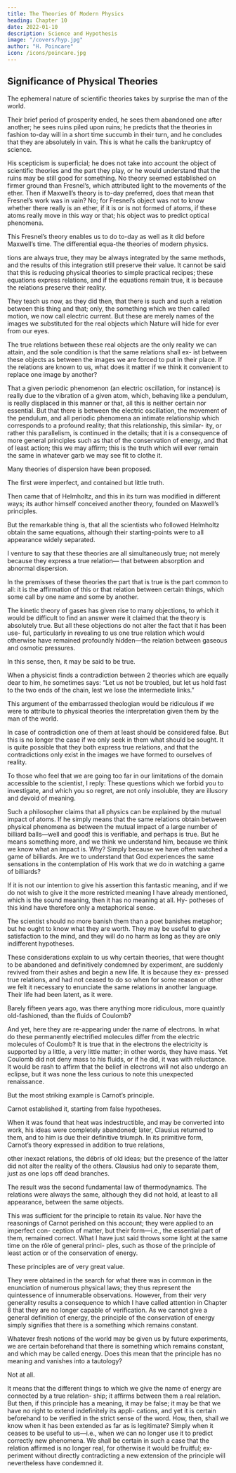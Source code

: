 ```yaml
---
title: The Theories Of Modern Physics
heading: Chapter 10
date: 2022-01-10
description: Science and Hypothesis
image: "/covers/hyp.jpg"
author: "H. Poincare"
icon: /icons/poincare.jpg
---
```



## Significance of Physical Theories

The ephemeral nature of scientific theories takes by surprise the man of the world. 

Their brief period of prosperity ended, he sees them abandoned one after another; he sees ruins piled upon ruins; he predicts that the theories in fashion to-day will in a short time succumb in their turn, and he concludes that they are absolutely in vain. This is what he calls the bankruptcy of science.

His scepticism is superficial; he does not take into account the object of scientific theories and the part they
play, or he would understand that the ruins may be still good for something. No theory seemed established on
firmer ground than Fresnel’s, which attributed light to the movements of the ether. Then if Maxwell’s theory
is to-day preferred, does that mean that Fresnel’s work was in vain? No; for Fresnel’s object was not to know
whether there really is an ether, if it is or is not formed of atoms, if these atoms really move in this way or that;
his object was to predict optical phenomena.

This Fresnel’s theory enables us to do to-day as well as it did before Maxwell’s time. The differential equa-the theories of modern physics.

tions are always true, they may be always integrated
by the same methods, and the results of this integration still preserve their value. It cannot be said that this
is reducing physical theories to simple practical recipes;
these equations express relations, and if the equations
remain true, it is because the relations preserve their reality. 

They teach us now, as they did then, that there is such and such a relation between this thing and that;
only, the something which we then called motion, we now
call electric current. But these are merely names of the
images we substituted for the real objects which Nature
will hide for ever from our eyes. 

The true relations between these real objects are the only reality we can attain,
and the sole condition is that the same relations shall ex-
ist between these objects as between the images we are
forced to put in their place. If the relations are known
to us, what does it matter if we think it convenient to
replace one image by another?

That a given periodic phenomenon (an electric oscillation, for instance) is really due to the vibration of a
given atom, which, behaving like a pendulum, is really
displaced in this manner or that, all this is neither certain
nor essential. But that there is between the electric oscillation, the movement of the pendulum, and all periodic phenomena an intimate relationship which corresponds to a profound reality; that this relationship, this similar-
ity, or rather this parallelism, is continued in the details;
that it is a consequence of more general principles such
as that of the conservation of energy, and that of least
action; this we may affirm; this is the truth which will
ever remain the same in whatever garb we may see fit to clothe it.

Many theories of dispersion have been proposed. 

The first were imperfect, and contained but little truth. 

Then came that of Helmholtz, and this in its turn was modified in different ways; its author himself conceived another
theory, founded on Maxwell’s principles. 

But the remarkable thing is, that all the scientists who followed Helmholtz obtain the same equations, although their
starting-points were to all appearance widely separated.

I venture to say that these theories are all simultaneously true; not merely because they express a true relation—
that between absorption and abnormal dispersion. 

In the premisses of these theories the part that is true is the part common to all: it is the affirmation of this or
that relation between certain things, which some call by one name and some by another.

The kinetic theory of gases has given rise to many objections, to which it would be difficult to find an answer
were it claimed that the theory is absolutely true. But all
these objections do not alter the fact that it has been use-
ful, particularly in revealing to us one true relation which
would otherwise have remained profoundly hidden—the
relation between gaseous and osmotic pressures. 

In this sense, then, it may be said to be true.

When a physicist finds a contradiction between 2 theories which are equally dear to him, he sometimes
says: “Let us not be troubled, but let us hold fast to the two ends of the chain, lest we lose the intermediate links.”

This argument of the embarrassed theologian would be ridiculous if we were to attribute to physical theories the
interpretation given them by the man of the world. 

In case of contradiction one of them at least should be considered false. But this is no longer the case if we only
seek in them what should be sought. It is quite possible that they both express true relations, and that the
contradictions only exist in the images we have formed to ourselves of reality. 

To those who feel that we are going too far in our limitations of the domain accessible to the scientist, I reply: These questions which we forbid
you to investigate, and which you so regret, are not only insoluble, they are illusory and devoid of meaning.

Such a philosopher claims that all physics can be explained by the mutual impact of atoms. If he simply
means that the same relations obtain between physical
phenomena as between the mutual impact of a large number of billiard balls—well and good! this is verifiable,
and perhaps is true. But he means something more, and we think we understand him, because we think we know
what an impact is. Why? Simply because we have often watched a game of billiards. Are we to understand
that God experiences the same sensations in the contemplation of His work that we do in watching a game of
billiards? 

If it is not our intention to give his assertion
this fantastic meaning, and if we do not wish to give it the
more restricted meaning I have already mentioned, which
is the sound meaning, then it has no meaning at all. Hy-
potheses of this kind have therefore only a metaphorical
sense. 

The scientist should no more banish them than a poet banishes metaphor; but he ought to know what
they are worth. They may be useful to give satisfaction
to the mind, and they will do no harm as long as they
are only indifferent hypotheses.

These considerations explain to us why certain theories, that were thought to be abandoned and definitively
condemned by experiment, are suddenly revived from their ashes and begin a new life. It is because they ex-
pressed true relations, and had not ceased to do so when
for some reason or other we felt it necessary to enunciate
the same relations in another language. Their life had
been latent, as it were.

Barely fifteen years ago, was there anything more
ridiculous, more quaintly old-fashioned, than the fluids
of Coulomb? 

And yet, here they are re-appearing under the name of electrons. In what do these permanently
electrified molecules differ from the electric molecules of
Coulomb? It is true that in the electrons the electricity is
supported by a little, a very little matter; in other words,
they have mass. Yet Coulomb did not deny mass to his
fluids, or if he did, it was with reluctance. It would be
rash to affirm that the belief in electrons will not also
undergo an eclipse, but it was none the less curious to
note this unexpected renaissance.

But the most striking example is Carnot’s principle.

Carnot established it, starting from false hypotheses.

When it was found that heat was indestructible, and
may be converted into work, his ideas were completely
abandoned; later, Clausius returned to them, and to him
is due their definitive triumph. In its primitive form,
Carnot’s theory expressed in addition to true relations,

other inexact relations, the débris of old ideas; but the
presence of the latter did not alter the reality of the
others. Clausius had only to separate them, just as one
lops off dead branches.

The result was the second fundamental law of thermodynamics. The relations were always the same, although
they did not hold, at least to all appearance, between the
same objects. 

This was sufficient for the principle to retain its value. Nor have the reasonings of Carnot perished
on this account; they were applied to an imperfect con-
ception of matter, but their form—i.e., the essential part
of them, remained correct. What I have just said throws
some light at the same time on the rôle of general princi-
ples, such as those of the principle of least action or of the
conservation of energy. 

These principles are of very great value. 

They were obtained in the search for what there was in common in the enunciation of numerous physical
laws; they thus represent the quintessence of innumerable observations. However, from their very generality
results a consequence to which I have called attention in  Chapter 8 that they are no longer capable
of verification. As we cannot give a general definition of energy, the principle of the conservation of energy simply
signifies that there is a something which remains constant. 

Whatever fresh notions of the world may be given us by future experiments, we are certain beforehand that
there is something which remains constant, and which may be called energy. Does this mean that the principle has no meaning and vanishes into a tautology? 

Not at all. 

It means that the different things to which we give the name of energy are connected by a true relation-
ship; it affirms between them a real relation. But then,
if this principle has a meaning, it may be false; it may
be that we have no right to extend indefinitely its appli-
cations, and yet it is certain beforehand to be verified in
the strict sense of the word. How, then, shall we know
when it has been extended as far as is legitimate? Simply
when it ceases to be useful to us—i.e., when we can no
longer use it to predict correctly new phenomena. We
shall be certain in such a case that the relation affirmed
is no longer real, for otherwise it would be fruitful; ex-
periment without directly contradicting a new extension
of the principle will nevertheless have condemned it.

